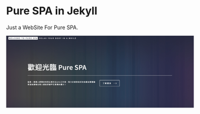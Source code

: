 # Pure SPA in Jekyll

Just a WebSite For Pure SPA.

![Forty Theme](assets/images/screenshots.jpg "Forty Theme")
